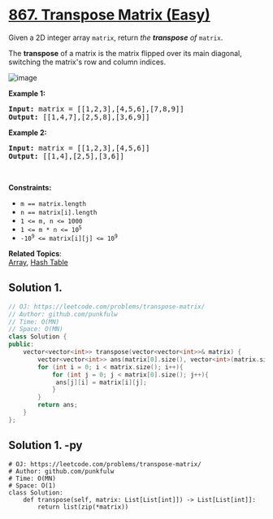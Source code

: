 # [867. Transpose Matrix (Easy)](https://leetcode.com/problems/transpose-matrix/)

<p>Given a 2D integer array <code>matrix</code>, return <em>the <b>transpose</b> of</em> <code>matrix</code>.</p>

<p>The <b>transpose</b> of a matrix is the matrix flipped over its main diagonal, switching the matrix's row and column indices.</p>

![image](https://assets.leetcode.com/uploads/2021/02/10/hint_transpose.png)

<p><strong>Example 1:</strong></p>
<pre>
<strong>Input:</strong> matrix = [[1,2,3],[4,5,6],[7,8,9]]
<strong>Output:</strong> [[1,4,7],[2,5,8],[3,6,9]]
</pre>

<p><strong>Example 2:</strong></p>
<pre>
<strong>Input:</strong> matrix = [[1,2,3],[4,5,6]]
<strong>Output:</strong> [[1,4],[2,5],[3,6]]
</pre>

<p>&nbsp;</p>
<p><strong>Constraints:</strong></p>

<ul>
  <li><code>m == matrix.length</code></li>
  <li><code>n == matrix[i].length</code></li>
  <li><code>1 &lt;= m, n &lt;= 1000</code></li>
  <li><code>1 &lt;= m * n &lt;= 10<sup>5</sup></code></li>
  <li><code>-10<sup>9</sup> &lt;= matrix[i][j] &lt;= 10<sup>9</sup></code></li>
</ul>



**Related Topics**:  
[Array](https://leetcode.com/tag/array/), [Hash Table](https://leetcode.com/tag/hash-table/)
## Solution 1.

```cpp
// OJ: https://leetcode.com/problems/transpose-matrix/
// Author: github.com/punkfulw
// Time: O(MN)
// Space: O(MN)
class Solution {
public:
    vector<vector<int>> transpose(vector<vector<int>>& matrix) {
        vector<vector<int>> ans(matrix[0].size(), vector<int>(matrix.size()));
        for (int i = 0; i < matrix.size(); i++){
            for (int j = 0; j < matrix[0].size(); j++){
             ans[j][i] = matrix[i][j];   
            }
        }
        return ans;
    }
};
```

## Solution 1. -py

```python3
# OJ: https://leetcode.com/problems/transpose-matrix/
# Author: github.com/punkfulw
# Time: O(MN)
# Space: O(1)
class Solution:
    def transpose(self, matrix: List[List[int]]) -> List[List[int]]:
        return list(zip(*matrix))
```

